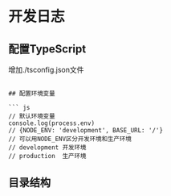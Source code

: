 <!--
 * @Author: BGG
 * @Date: 2021-12-10 16:46:18
 * @LastEditors: BGG
 * @LastEditTime: 2021-12-11 19:23:14
 * @Description:  
-->
# 开发日志

## 配置TypeScript

增加./tsconfig.json文件

```

## 配置环境变量

``` js
// 默认环境变量
console.log(process.env)
// {NODE_ENV: 'development', BASE_URL: '/'}
// 可以用NODE_ENV区分开发环境和生产环境
// development 开发环境
// production  生产环境
```

## 目录结构
## 
